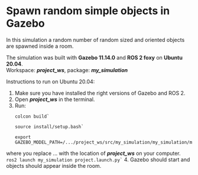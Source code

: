 # Spawn random simple objects in Gazebo

In this simulation a random number of random sized and oriented objects are spawned inside a room.

The simulation was built with **Gazebo 11.14.0** and **ROS 2 foxy** on **Ubuntu 20.04**.  
Workspace: ***project_ws***, package: ***my_simulation***

Instructions to run on Ubuntu 20.04:
1. Make sure you have installed the right versions of Gazebo and ROS 2.
2. Open ***project_ws*** in the terminal.
3. Run:
    ```
    colcon build`
    ```
    ```
    source install/setup.bash`
    ```
    ```
    export GAZEBO_MODEL_PATH=/.../project_ws/src/my_simulation/my_simulation/models:$GAZEBO_MODEL_PATH
    ```
where you replace ... with the location of ***project_ws*** on your computer.
    ```
    ros2 launch my_simulation project.launch.py`
    ```
4. Gazebo should start and objects should appear inside the room.
